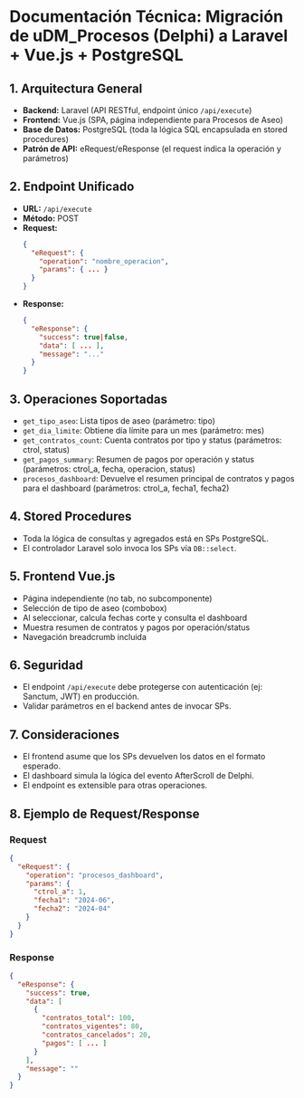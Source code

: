 # Documentación Técnica: Migración de uDM_Procesos (Delphi) a Laravel + Vue.js + PostgreSQL

## 1. Arquitectura General
- **Backend:** Laravel (API RESTful, endpoint único `/api/execute`)
- **Frontend:** Vue.js (SPA, página independiente para Procesos de Aseo)
- **Base de Datos:** PostgreSQL (toda la lógica SQL encapsulada en stored procedures)
- **Patrón de API:** eRequest/eResponse (el request indica la operación y parámetros)

## 2. Endpoint Unificado
- **URL:** `/api/execute`
- **Método:** POST
- **Request:**
  ```json
  {
    "eRequest": {
      "operation": "nombre_operacion",
      "params": { ... }
    }
  }
  ```
- **Response:**
  ```json
  {
    "eResponse": {
      "success": true|false,
      "data": [ ... ],
      "message": "..."
    }
  }
  ```

## 3. Operaciones Soportadas
- `get_tipo_aseo`: Lista tipos de aseo (parámetro: tipo)
- `get_dia_limite`: Obtiene día límite para un mes (parámetro: mes)
- `get_contratos_count`: Cuenta contratos por tipo y status (parámetros: ctrol, status)
- `get_pagos_summary`: Resumen de pagos por operación y status (parámetros: ctrol_a, fecha, operacion, status)
- `procesos_dashboard`: Devuelve el resumen principal de contratos y pagos para el dashboard (parámetros: ctrol_a, fecha1, fecha2)

## 4. Stored Procedures
- Toda la lógica de consultas y agregados está en SPs PostgreSQL.
- El controlador Laravel solo invoca los SPs vía `DB::select`.

## 5. Frontend Vue.js
- Página independiente (no tab, no subcomponente)
- Selección de tipo de aseo (combobox)
- Al seleccionar, calcula fechas corte y consulta el dashboard
- Muestra resumen de contratos y pagos por operación/status
- Navegación breadcrumb incluida

## 6. Seguridad
- El endpoint `/api/execute` debe protegerse con autenticación (ej: Sanctum, JWT) en producción.
- Validar parámetros en el backend antes de invocar SPs.

## 7. Consideraciones
- El frontend asume que los SPs devuelven los datos en el formato esperado.
- El dashboard simula la lógica del evento AfterScroll de Delphi.
- El endpoint es extensible para otras operaciones.

## 8. Ejemplo de Request/Response
### Request
```json
{
  "eRequest": {
    "operation": "procesos_dashboard",
    "params": {
      "ctrol_a": 1,
      "fecha1": "2024-06",
      "fecha2": "2024-04"
    }
  }
}
```
### Response
```json
{
  "eResponse": {
    "success": true,
    "data": [
      {
        "contratos_total": 100,
        "contratos_vigentes": 80,
        "contratos_cancelados": 20,
        "pagos": [ ... ]
      }
    ],
    "message": ""
  }
}
```

